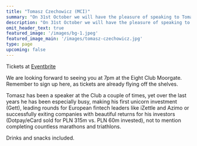 ```yaml
---
title: "Tomasz Czechowicz (MCI)"
summary: "On 31st October we will have the pleasure of speaking to Tomasz Czechowicz"
description: "On 31st October we will have the pleasure of speaking to Tomasz Czechowicz"
omit_header_text: true
featured_image: '/images/bg-1.jpeg'
featured_image_main: '/images/tomasz-czechowicz.jpg'
type: page
upcoming: false
---
```


Tickets at [Eventbrite](https://www.eventbrite.co.uk/e/polish-city-club-speaker-event-tomasz-czechowicz-mci-tickets-51414399854)

We are looking forward to seeing you at 7pm at the Eight Club Moorgate. Remember to sign up here, as tickets are already flying off the shelves. 

Tomasz has been a speaker at the Club a couple of times, yet over the last years he has been especially busy, making his first unicorn investment (Gett), leading rounds for European fintech leaders like iZettle and Azimo or successfully exiting companies with beautiful returns for his investors (Dotpay/eCard sold for PLN 315m vs. PLN 60m invested), not to mention completing countless marathons and triathlons.

Drinks and snacks included.